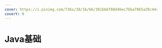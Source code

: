 ```yaml
---
cover: https://i.pinimg.com/736x/38/1b/b6/381bb6f88d46ec7bba7065a20c44cb07.jpg
coverY: 0
---
```


# Java基础

